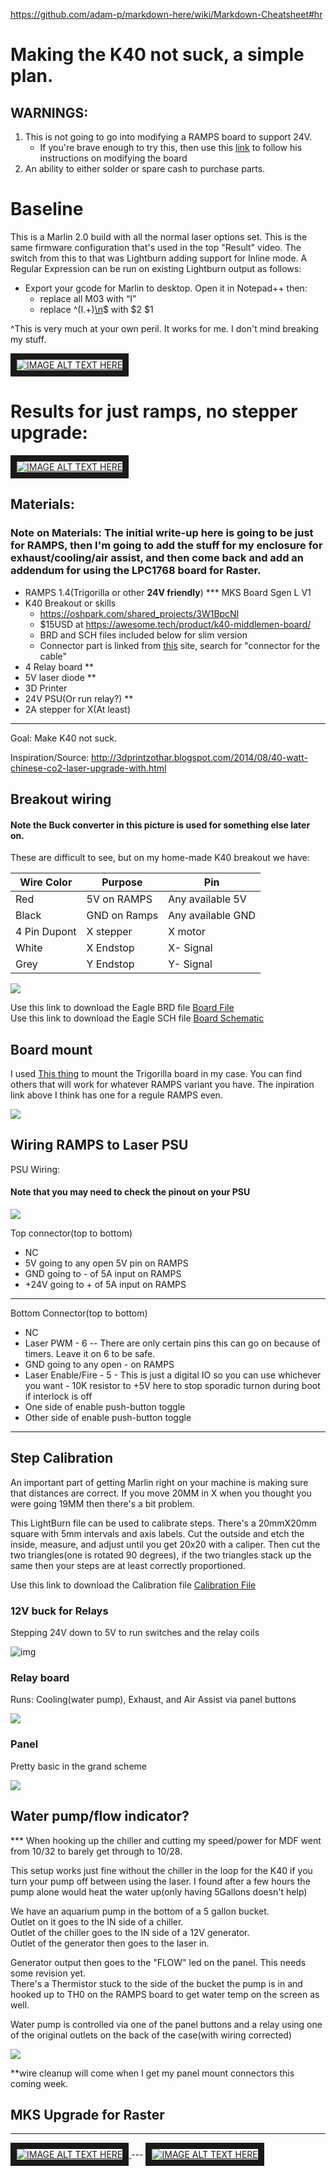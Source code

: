 https://github.com/adam-p/markdown-here/wiki/Markdown-Cheatsheet#hr

# Making the K40 not suck, a simple plan.

## WARNINGS:
1. This is not going to go into modifying a RAMPS board to support 24V. 
   * If you're brave enough to try this, then use this [link](https://github.com/ExplodingLemur/presentations/wiki/K40-RAMPS-Conversion) to follow his instructions on modifying the board
2. An ability to either solder or spare cash to purchase parts.

# Baseline

This is a Marlin 2.0 build with all the normal laser options set. This is the same firmware configuration that's used in the top "Result" video. The switch from this to that was Lightburn adding support for Inline mode. A Regular Expression can be run on existing Lightburn output as follows:

* Export your gcode for Marlin to desktop. Open it in Notepad++ then:
  * replace all M03 with “I”
  * replace ^(I.+)[\n](G1.+)$ with $2 $1

^This is very much at your own peril. It works for me. I don't mind breaking my stuff.


<a href="https://www.youtube.com/watch?feature=player_embedded&v=LqSpBpukYX4" target="_blank">
<img src="https://img.youtube.com/vi/LqSpBpukYX4/0.jpg" alt="IMAGE ALT TEXT HERE"  border="10" />
</a>


# Results for just ramps, no stepper upgrade:
<a href="https://www.youtube.com/watch?feature=player_embedded&v=vAA65vcwuIo" target="_blank">
<img src="https://img.youtube.com/vi/vAA65vcwuIo/0.jpg" alt="IMAGE ALT TEXT HERE"  border="10" />
</a>


## Materials:

### Note on Materials: The initial write-up here is going to be just for RAMPS, then I'm going to add the stuff for my enclosure for exhaust/cooling/air assist, and then come back and add an addendum for using the LPC1768 board for Raster.

* RAMPS 1.4(Trigorilla or other **24V friendly**) *** MKS Board Sgen L V1
* K40 Breakout or skills 
  * https://oshpark.com/shared_projects/3W1BpcNl 
  * $15USD at https://awesome.tech/product/k40-middlemen-board/
  * BRD and SCH files included below for slim version
  * Connector part is linked from [this](https://github.com/ExplodingLemur/presentations/wiki/K40-RAMPS-Conversion) site, search for "connector for the cable"
* 4 Relay board **
* 5V laser diode **
* 3D Printer
* 24V PSU(Or run relay?) **
* 2A stepper for X(At least)

---
Goal: Make K40 not suck.

Inspiration/Source: http://3dprintzothar.blogspot.com/2014/08/40-watt-chinese-co2-laser-upgrade-with.html

## Breakout wiring
#### Note the Buck converter in this picture is used for something else later on.
These are difficult to see, but on my home-made K40 breakout we have:

|Wire Color| Purpose| Pin|
|-------------|-------------------|---|
|Red| 5V on RAMPS| Any available 5V|
|Black| GND on Ramps| Any available GND|
|4 Pin Dupont| X stepper|X motor|
|White| X Endstop| X- Signal|
|Grey| Y Endstop| Y- Signal|

![](media/img/20200507_130834.jpg)

Use this link to download the Eagle BRD file [Board File](media/k40_breakout/K40_MiddleMan_002A.brd)  
Use this link to download the Eagle SCH file [Board Schematic](media/k40_beakout/K40_MiddleMan_002A.sch)


## Board mount
I used [This thing](https://www.thingiverse.com/thing:2155376) to mount the Trigorilla board in my case. You can find others that will work for whatever RAMPS variant you have. The inpiration link above I think has one for a regule RAMPS even.

![](media/img/20200512_224122.jpg)

## Wiring RAMPS to Laser PSU
PSU Wiring:
#### Note that you may need to check the pinout on your PSU
![](media/img/20200512_224107.jpg)

Top connector(top to bottom)
* NC
* 5V going to any open 5V pin on RAMPS
* GND going to - of 5A input on RAMPS
* +24V going to + of 5A input on RAMPS
---
Bottom Connector(top to bottom)
* NC
* Laser PWM - 6 -- There are only certain pins this can go on because of timers. Leave it on 6 to be safe.
* GND going to any open - on RAMPS
* Laser Enable/Fire - 5 - This is just a digital IO so you can use whichever you want - 10K resistor to +5V here to stop sporadic turnon during boot if interlock is off
* One side of enable push-button toggle
* Other side of enable push-button toggle
---


## Step Calibration
An important part of getting Marlin right on your machine is making sure that distances are correct. If you move 20MM in X when you thought you were going 19MM then there's a bit problem.

This LightBurn file can be used to calibrate steps. There's a 20mmX20mm square with 5mm intervals and axis labels. Cut the outside and etch the inside, measure, and adjust until you get 20x20 with a caliper. Then cut the two triangles(one is rotated 90 degrees), if the two triangles stack up the same then your steps are at least correctly proportioned. 

Use this link to download the Calibration file [Calibration File](media/calibration/20mmSquareStepCal.lbrn)  


### 12V buck for Relays
Stepping 24V down to 5V to run switches and the relay coils

![img](media/img/20200512_224132.jpg)

### Relay board

Runs: Cooling(water pump), Exhaust, and Air Assist via panel buttons

![](media/img/20200507_130845.jpg)

### Panel

Pretty basic in the grand scheme

![](media/img/20200507_130815.jpg)

## Water pump/flow indicator?

*** When hooking up the chiller and cutting my speed/power for MDF went from 10/32 to barely get through to 10/28.

This setup works just fine without the chiller in the loop for the K40 if you turn your pump off between using the laser. I found after a few hours the pump alone would heat the water up(only having 5Gallons doesn't help)

We have an aquarium pump in the bottom of a 5 gallon bucket.  
Outlet on it goes to the IN side of a chiller.  
Outlet of the chiller goes to the IN side of a 12V generator.   
Outlet of the generator then goes to the laser in.

Generator output then goes to the "FLOW" led on the panel. This needs some revision yet.  
There's a Thermistor stuck to the side of the bucket the pump is in and hooked up to TH0 on the RAMPS board to get water temp on the screen as well.

Water pump is controlled via one of the panel buttons and a relay using one of the original outlets on the back of the case(with wiring corrected)

![](media/img/coolersetup.jpg)


**wire cleanup will come when I get my panel mount connectors this coming week.

## MKS Upgrade for Raster
---
<a href="https://www.youtube.com/watch?feature=player_embedded&v=EFzJmyRZ6YY" target="_blank">
<img src="https://img.youtube.com/vi/EFzJmyRZ6YY/0.jpg" alt="IMAGE ALT TEXT HERE"  border="10" />
</a>
---
<a href="https://www.youtube.com/watch?feature=player_embedded&v=5UWSP2m-0Rs" target="_blank">
<img src="https://img.youtube.com/vi/5UWSP2m-0Rs/0.jpg" alt="IMAGE ALT TEXT HERE"  border="10" />
</a>
